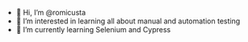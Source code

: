 - 👋 Hi, I’m @romicusta
- 👀 I’m interested in learning all about manual and automation testing
- 🌱 I’m currently learning Selenium and Cypress


<!---
romicusta/romicusta is a ✨ special ✨ repository because its `README.md` (this file) appears on your GitHub profile.
You can click the Preview link to take a look at your changes.
--->
